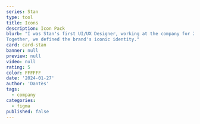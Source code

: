 ```yaml
---
series: Stan
type: tool
title: Icons
description: Icon Pack
blurb: "I was Stan's first UI/UX Designer, working at the company for 2 years.
Together, we defined the brand's iconic identity."
card: card-stan
banner: null
preview: null
video: null
rating: 5
color: FFFFFF
date: '2024-01-27'
author: 'Dantès'
tags:
  - company
categories:
  - figma
published: false
---
```


<script>

  import Gallery from '$lib/components/Gallery.svelte'

  let images = [
    { url: 'stan-icons/ic=Dashboard', type: 'svg', caption: "Dashboard" },
    { url: 'stan-icons/ic=Home', type: 'svg', caption: "Home" },
    { url: 'stan-icons/ic=Smile', type: 'svg', caption: "Smile" },
    { url: 'stan-icons/ic=Store', type: 'svg', caption: "Store" },
    { url: 'stan-icons/ic=Heart', type: 'svg', caption: "Heart" },
    { url: 'stan-icons/ic=Clock', type: 'svg', caption: "Clock" },
    { url: 'stan-icons/ic=Funnel', type: 'svg', caption: "Funnel" },
    { url: 'stan-icons/ic=Settings', type: 'svg', caption: "Settings" },

    { url: 'stan-icons/ic=Chart', type: 'svg', caption: "Chart" },
    { url: 'stan-icons/ic=Wallet', type: 'svg', caption: "Wallet" },
    { url: 'stan-icons/ic=Integration', type: 'svg', caption: "Integration" },
    { url: 'stan-icons/ic=Check', type: 'svg', caption: "Check" },
    { url: 'stan-icons/ic=Calendar', type: 'svg', caption: "Calendar" },
    { url: 'stan-icons/ic=Course', type: 'svg', caption: "Course" },
    { url: 'stan-icons/ic=Download', type: 'svg', caption: "Download" },
    { url: 'stan-icons/ic=Webinar', type: 'svg', caption: "Webinar" },

    { url: 'stan-icons/ic=Person', type: 'svg', caption: "Person" },
    { url: 'stan-icons/ic=People', type: 'svg', caption: "People" },
    { url: 'stan-icons/ic=Send', type: 'svg', caption: "Send" },
    { url: 'stan-icons/ic=Image', type: 'svg', caption: "Image" },
    { url: 'stan-icons/ic=Edit', type: 'svg', caption: "Edit" },
    { url: 'stan-icons/ic=Lock', type: 'svg', caption: "Lock" },
    { url: 'stan-icons/ic=Copy', type: 'svg', caption: "Copy" },
    { url: 'stan-icons/ic=Back', type: 'svg', caption: "Back" },

    { url: 'stan-icons/ic=Stan', type: 'svg', caption: "Stan" },
    { url: 'stan-icons/ic=Money', type: 'svg', caption: "Money" },
    { url: 'stan-icons/ic=URL', type: 'svg', caption: "URL" },
    { url: 'stan-icons/ic=Box', type: 'svg', caption: "Box" },
    { url: 'stan-icons/ic=Product', type: 'svg', caption: "Product" },
    { url: 'stan-icons/ic=Design', type: 'svg', caption: "Design" },

    { url: 'stan-icons/ic=ArrowTopRight', type: 'svg', caption: "ArrowTopRight" },
    { url: 'stan-icons/ic=ArrowRight', type: 'svg', caption: "ArrowRight" },
    { url: 'stan-icons/ic=ArrowLeft', type: 'svg', caption: "ArrowLeft" },
    { url: 'stan-icons/ic=ArrowUp', type: 'svg', caption: "ArrowUp" },
    { url: 'stan-icons/ic=ArrowDown', type: 'svg', caption: "ArrowDown" },
    { url: 'stan-icons/ic=Publish', type: 'svg', caption: "ArrowPublish" },

    { url: 'stan-icons/ic=Bold', type: 'svg', caption: "Bold" },
    { url: 'stan-icons/ic=Italic', type: 'svg', caption: "Italic" },
    { url: 'stan-icons/ic=List', type: 'svg', caption: "List" },
    { url: 'stan-icons/ic=+', type: 'svg', caption: "+" },
    { url: 'stan-icons/ic=X', type: 'svg', caption: "X" },
    { url: 'stan-icons/ic=Cycle', type: 'svg', caption: "Cycle" },

    { url: 'stan-icons/ic=Increase', type: 'svg', caption: "Increase" },
    { url: 'stan-icons/ic=Decrease', type: 'svg', caption: "Decrease" },
    { url: 'stan-icons/ic=PointerUp', type: 'svg', caption: "PointerUp" },
    { url: 'stan-icons/ic=PointerDown', type: 'svg', caption: "PointerDown" },
    { url: 'stan-icons/ic=Visible', type: 'svg', caption: "Visible" },
    { url: 'stan-icons/ic=Hidden', type: 'svg', caption: "Hidden" },

    { url: 'stan-icons/ic=Dropdown', type: 'svg', caption: "Dropdown" },
    { url: 'stan-icons/ic=v', type: 'svg', caption: "Radio" },
    { url: 'stan-icons/ic=DangerCircle', type: 'svg', caption: "DangerCircle" },
    { url: 'stan-icons/ic=CheckCircle', type: 'svg', caption: "CheckCircle" },
    { url: 'stan-icons/ic=xCircle', type: 'svg', caption: "xCircle" },
    { url: 'stan-icons/ic=info', type: 'svg', caption: "Info" },

    { url: 'stan-icons/ic=Checkbox', type: 'svg', caption: "Checkbox" },
    { url: 'stan-icons/ic=Paragraph', type: 'svg', caption: "Paragraph" },
    { url: 'stan-icons/ic=Checkout', type: 'svg', caption: "Checkout" },
    { url: 'stan-icons/ic=Options', type: 'svg', caption: "Options" },
    { url: 'stan-icons/ic=Save', type: 'svg', caption: "Save" },
    { url: 'stan-icons/ic=Trash', type: 'svg', caption: "Trash" },

    { url: 'stan-icons/ic=Text', type: 'svg', caption: "Dropdown" },
    { url: 'stan-icons/ic=Phone', type: 'svg', caption: "Radio" },
    { url: 'stan-icons/ic=Video', type: 'svg', caption: "Dashboard" },
    { url: 'stan-icons/ic=Pointer', type: 'svg', caption: "Dashboard" },
    { url: 'stan-icons/ic=Bell', type: 'svg', caption: "Dashboard" },
    { url: 'stan-icons/ic=Message', type: 'svg', caption: "Dashboard" },

    { url: 'stan-icons/ic=Mail', type: 'svg', caption: "Dropdown" },
    { url: 'stan-icons/ic=MailArrow', type: 'svg', caption: "Radio" },
    { url: 'stan-icons/ic=Custom', type: 'svg', caption: "Dashboard" },
    { url: 'stan-icons/ic=Magnet', type: 'svg', caption: "Dashboard" },
    { url: 'stan-icons/ic=Traffic', type: 'svg', caption: "Dashboard" },
    { url: 'stan-icons/ic=Conversion', type: 'svg', caption: "Dashboard" },

  ]

</script>

<Gallery images = {images} col = 8 />